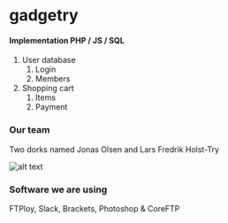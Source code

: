 # gadgetry

  #### Implementation PHP / JS / SQL
  1. User database
      1. Login
      1. Members
  1. Shopping cart
      1. Items
      1. Payment
      
  ### Our team
  Two dorks named Jonas Olsen and Lars Fredrik Holst-Try
  
  ![alt text](  https://scontent-arn2-1.xx.fbcdn.net/v/t34.0-12/18870951_10203049260747825_1345273871_n.png?oh=baf7b1cdafb4b0387252cc6444157934&oe=593474CD )
  
  ### Software we are using
  FTPloy, Slack, Brackets, Photoshop & CoreFTP
  
  
  
  
  
